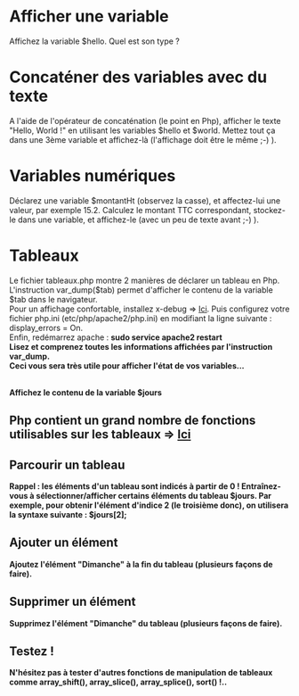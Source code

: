 # Afficher une variable
Affichez la variable $hello.
Quel est son type ?

# Concaténer des variables avec du texte
A l'aide de l'opérateur de concaténation (le point en Php), afficher le texte "Hello, World !" en utilisant les variables $hello et $world.
Mettez tout ça dans une 3ème variable et affichez-là (l'affichage doit être le même ;-) ). 

# Variables numériques
Déclarez une variable $montantHt (observez la casse), et affectez-lui une valeur, par exemple 15.2.
Calculez le montant TTC correspondant, stockez-le dans une variable, et affichez-le (avec un peu de texte avant ;-) ).

# Tableaux
Le fichier tableaux.php montre 2 manières de déclarer un tableau en Php.<br>
L'instruction var_dump($tab) permet d'afficher le contenu de la variable $tab dans le navigateur.<br>
Pour un affichage confortable, installez x-debug => <a href="apt://php-xdebug">Ici</a>. Puis configurez votre fichier php.ini (etc/php/apache2/php.ini) en modifiant la ligne suivante :<br>
display_errors = On.<br>Enfin, redémarrez apache : <b>sudo service apache2 restart<b><br>
Lisez et comprenez toutes les informations affichées par l'instruction var_dump.<br>
Ceci vous sera très utile pour afficher l'état de vos variables...<br>

<br>Affichez le contenu de la variable $jours

## Php contient un grand nombre de fonctions utilisables sur les tableaux => <a href="http://php.net/manual/fr/ref.array.php">Ici</a>

## Parcourir un tableau
Rappel : les éléments d'un tableau sont indicés à partir de 0 !
Entraînez-vous à sélectionner/afficher certains éléments du tableau $jours. Par exemple, pour obtenir l'élément d'indice 2 (le troisième donc), on utilisera la syntaxe suivante : $jours[2];<br>
## Ajouter un élément
Ajoutez l'élément "Dimanche" à la fin du tableau (plusieurs façons de faire).
## Supprimer un élément
Supprimez l'élément "Dimanche" du tableau (plusieurs façons de faire).
## Testez !
N'hésitez pas à tester d'autres fonctions de manipulation de tableaux comme array_shift(), array_slice(), array_splice(), sort() !..

